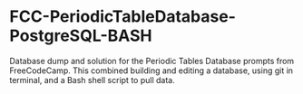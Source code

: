 # FCC-PeriodicTableDatabase-PostgreSQL-BASH
Database dump and solution for the Periodic Tables Database prompts from FreeCodeCamp. This combined building and editing a database, using git in terminal, and a Bash shell script to pull data.
